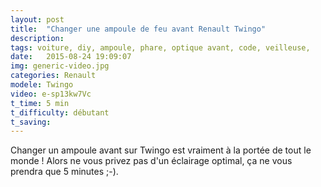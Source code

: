 ```yaml
---
layout: post
title:  "Changer une ampoule de feu avant Renault Twingo"
description: 
tags: voiture, diy, ampoule, phare, optique avant, code, veilleuse,
date:   2015-08-24 19:09:07
img: generic-video.jpg
categories: Renault
modele: Twingo
video: e-sp13kw7Vc
t_time: 5 min
t_difficulty: débutant
t_saving: 
---
```

Changer un ampoule avant sur Twingo est vraiment à la portée de tout le monde ! Alors ne vous privez pas d'un éclairage optimal, ça ne vous prendra que 5 minutes ;-). 